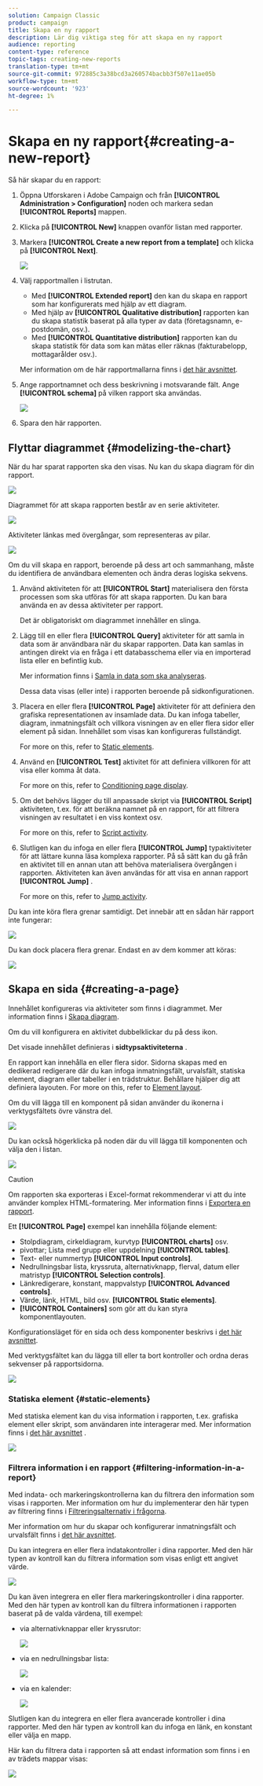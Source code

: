 ```yaml
---
solution: Campaign Classic
product: campaign
title: Skapa en ny rapport
description: Lär dig viktiga steg för att skapa en ny rapport
audience: reporting
content-type: reference
topic-tags: creating-new-reports
translation-type: tm+mt
source-git-commit: 972885c3a38bcd3a260574bacbb3f507e11ae05b
workflow-type: tm+mt
source-wordcount: '923'
ht-degree: 1%

---
```



# Skapa en ny rapport{#creating-a-new-report}

Så här skapar du en rapport:

1. Öppna Utforskaren i Adobe Campaign och från **[!UICONTROL Administration > Configuration]** noden och markera sedan **[!UICONTROL Reports]** mappen.
1. Klicka på **[!UICONTROL New]** knappen ovanför listan med rapporter.
1. Markera **[!UICONTROL Create a new report from a template]** och klicka på **[!UICONTROL Next]**.

   ![](assets/s_ncs_advuser_report_wizard_new_01.png)

1. Välj rapportmallen i listrutan.

   * Med **[!UICONTROL Extended report]** den kan du skapa en rapport som har konfigurerats med hjälp av ett diagram.
   * Med hjälp av **[!UICONTROL Qualitative distribution]** rapporten kan du skapa statistik baserat på alla typer av data (företagsnamn, e-postdomän, osv.).
   * Med **[!UICONTROL Quantitative distribution]** rapporten kan du skapa statistik för data som kan mätas eller räknas (fakturabelopp, mottagarålder osv.).

   Mer information om de här rapportmallarna finns i [det här avsnittet](../../reporting/using/about-descriptive-analysis.md).

1. Ange rapportnamnet och dess beskrivning i motsvarande fält. Ange **[!UICONTROL schema]** på vilken rapport ska användas.

   ![](assets/s_ncs_advuser_report_wizard_020.png)

1. Spara den här rapporten.

## Flyttar diagrammet {#modelizing-the-chart}

När du har sparat rapporten ska den visas. Nu kan du skapa diagram för din rapport.

![](assets/s_ncs_user_report_wizard_021.png)

Diagrammet för att skapa rapporten består av en serie aktiviteter.

![](assets/s_ncs_advuser_report_wizard_031.png)

Aktiviteter länkas med övergångar, som representeras av pilar.

![](assets/s_ncs_advuser_report_wizard_032.png)

Om du vill skapa en rapport, beroende på dess art och sammanhang, måste du identifiera de användbara elementen och ändra deras logiska sekvens.

1. Använd aktiviteten för att **[!UICONTROL Start]** materialisera den första processen som ska utföras för att skapa rapporten. Du kan bara använda en av dessa aktiviteter per rapport.

   Det är obligatoriskt om diagrammet innehåller en slinga.

1. Lägg till en eller flera **[!UICONTROL Query]** aktiviteter för att samla in data som är användbara när du skapar rapporten. Data kan samlas in antingen direkt via en fråga i ett databasschema eller via en importerad lista eller en befintlig kub.

   Mer information finns i [Samla in data som ska analyseras](../../reporting/using/collecting-data-to-analyze.md).

   Dessa data visas (eller inte) i rapporten beroende på sidkonfigurationen.

1. Placera en eller flera **[!UICONTROL Page]** aktiviteter för att definiera den grafiska representationen av insamlade data. Du kan infoga tabeller, diagram, inmatningsfält och villkora visningen av en eller flera sidor eller element på sidan. Innehållet som visas kan konfigureras fullständigt.

   For more on this, refer to [Static elements](#static-elements).

1. Använd en **[!UICONTROL Test]** aktivitet för att definiera villkoren för att visa eller komma åt data.

   For more on this, refer to [Conditioning page display](../../reporting/using/defining-a-conditional-content.md#conditioning-page-display).

1. Om det behövs lägger du till anpassade skript via **[!UICONTROL Script]** aktiviteten, t.ex. för att beräkna namnet på en rapport, för att filtrera visningen av resultatet i en viss kontext osv.

   For more on this, refer to [Script activity](../../reporting/using/advanced-functionalities.md#script-activity).

1. Slutligen kan du infoga en eller flera **[!UICONTROL Jump]** typaktiviteter för att lättare kunna läsa komplexa rapporter. På så sätt kan du gå från en aktivitet till en annan utan att behöva materialisera övergången i rapporten. Aktiviteten kan även användas för att visa en annan rapport **[!UICONTROL Jump]** .

   For more on this, refer to [Jump activity](../../reporting/using/advanced-functionalities.md#jump-activity).

Du kan inte köra flera grenar samtidigt. Det innebär att en sådan här rapport inte fungerar:

![](assets/reporting_graph_sample_ko.png)

Du kan dock placera flera grenar. Endast en av dem kommer att köras:

![](assets/reporting_graph_sample_ok.png)

## Skapa en sida {#creating-a-page}

Innehållet konfigureras via aktiviteter som finns i diagrammet. Mer information finns i [Skapa diagram](#modelizing-the-chart).

Om du vill konfigurera en aktivitet dubbelklickar du på dess ikon.

Det visade innehållet definieras i **sidtypsaktiviteterna** .

En rapport kan innehålla en eller flera sidor. Sidorna skapas med en dedikerad redigerare där du kan infoga inmatningsfält, urvalsfält, statiska element, diagram eller tabeller i en trädstruktur. Behållare hjälper dig att definiera layouten. For more on this, refer to [Element layout](../../reporting/using/element-layout.md).

Om du vill lägga till en komponent på sidan använder du ikonerna i verktygsfältets övre vänstra del.

![](assets/reporting_add_component_in_page.png)

Du kan också högerklicka på noden där du vill lägga till komponenten och välja den i listan.

![](assets/s_ncs_advuser_report_wizard_09.png)

>[!CAUTION]
>
>Om rapporten ska exporteras i Excel-format rekommenderar vi att du inte använder komplex HTML-formatering. Mer information finns i [Exportera en rapport](../../reporting/using/actions-on-reports.md#exporting-a-report).

Ett **[!UICONTROL Page]** exempel kan innehålla följande element:

* Stolpdiagram, cirkeldiagram, kurvtyp **[!UICONTROL charts]** osv.
* pivottar; Lista med grupp eller uppdelning **[!UICONTROL tables]**.
* Text- eller nummertyp **[!UICONTROL Input controls]**.
* Nedrullningsbar lista, kryssruta, alternativknapp, flerval, datum eller matristyp **[!UICONTROL Selection controls]**.
* Länkredigerare, konstant, mappvalstyp **[!UICONTROL Advanced controls]**.
* Värde, länk, HTML, bild osv. **[!UICONTROL Static elements]**.
* **[!UICONTROL Containers]** som gör att du kan styra komponentlayouten.

Konfigurationsläget för en sida och dess komponenter beskrivs i [det här avsnittet](../../web/using/about-web-forms.md).

Med verktygsfältet kan du lägga till eller ta bort kontroller och ordna deras sekvenser på rapportsidorna.

![](assets/s_ncs_advuser_report_wizard_08.png)

### Statiska element {#static-elements}

Med statiska element kan du visa information i rapporten, t.ex. grafiska element eller skript, som användaren inte interagerar med. Mer information finns i [det här avsnittet](../../web/using/static-elements-in-a-web-form.md#inserting-html-content) .

![](assets/s_advuser_report_page_activity_03.png)

### Filtrera information i en rapport {#filtering-information-in-a-report}

Med indata- och markeringskontrollerna kan du filtrera den information som visas i rapporten. Mer information om hur du implementerar den här typen av filtrering finns i [Filtreringsalternativ i frågorna](../../reporting/using/collecting-data-to-analyze.md#filtering-options-in-the-queries).

Mer information om hur du skapar och konfigurerar inmatningsfält och urvalsfält finns i [det här avsnittet](../../web/using/about-web-forms.md).

Du kan integrera en eller flera indatakontroller i dina rapporter. Med den här typen av kontroll kan du filtrera information som visas enligt ett angivet värde.

![](assets/reporting_control_text.png)

Du kan även integrera en eller flera markeringskontroller i dina rapporter. Med den här typen av kontroll kan du filtrera informationen i rapporten baserat på de valda värdena, till exempel:

* via alternativknappar eller kryssrutor:

   ![](assets/reporting_radio_buttons.png)

* via en nedrullningsbar lista:

   ![](assets/reporting_control_list.png)

* via en kalender:

   ![](assets/reporting_control_date.png)

Slutligen kan du integrera en eller flera avancerade kontroller i dina rapporter. Med den här typen av kontroll kan du infoga en länk, en konstant eller välja en mapp.

Här kan du filtrera data i rapporten så att endast information som finns i en av trädets mappar visas:

![](assets/reporting_control_folder.png)
